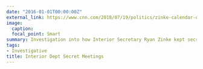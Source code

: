 ```yaml
---
date: "2016-01-01T00:00:00Z"
external_link: https://www.cnn.com/2018/07/19/politics/zinke-calendar-omissions/index.html
image:
  caption: 
  focal_point: Smart
summary: Investigation into how Interior Secretary Ryan Zinke kept secret meetings off his public calendar
tags:
- Investigative
title: Interior Dept Secret Meetings
---
```

